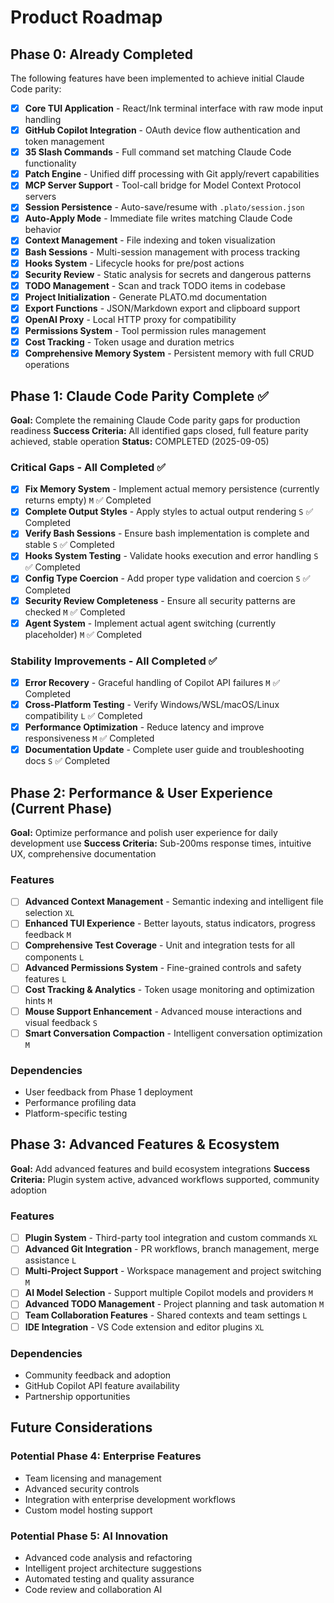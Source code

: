 # Product Roadmap

## Phase 0: Already Completed

The following features have been implemented to achieve initial Claude Code parity:

- [x] **Core TUI Application** - React/Ink terminal interface with raw mode input handling
- [x] **GitHub Copilot Integration** - OAuth device flow authentication and token management  
- [x] **35 Slash Commands** - Full command set matching Claude Code functionality
- [x] **Patch Engine** - Unified diff processing with Git apply/revert capabilities
- [x] **MCP Server Support** - Tool-call bridge for Model Context Protocol servers
- [x] **Session Persistence** - Auto-save/resume with `.plato/session.json`
- [x] **Auto-Apply Mode** - Immediate file writes matching Claude Code behavior
- [x] **Context Management** - File indexing and token visualization
- [x] **Bash Sessions** - Multi-session management with process tracking
- [x] **Hooks System** - Lifecycle hooks for pre/post actions
- [x] **Security Review** - Static analysis for secrets and dangerous patterns
- [x] **TODO Management** - Scan and track TODO items in codebase
- [x] **Project Initialization** - Generate PLATO.md documentation
- [x] **Export Functions** - JSON/Markdown export and clipboard support
- [x] **OpenAI Proxy** - Local HTTP proxy for compatibility
- [x] **Permissions System** - Tool permission rules management
- [x] **Cost Tracking** - Token usage and duration metrics
- [x] **Comprehensive Memory System** - Persistent memory with full CRUD operations

## Phase 1: Claude Code Parity Complete ✅

**Goal:** Complete the remaining Claude Code parity gaps for production readiness
**Success Criteria:** All identified gaps closed, full feature parity achieved, stable operation
**Status:** COMPLETED (2025-09-05)

### Critical Gaps - All Completed ✅

- [x] **Fix Memory System** - Implement actual memory persistence (currently returns empty) `M` ✅ Completed
- [x] **Complete Output Styles** - Apply styles to actual output rendering `S` ✅ Completed
- [x] **Verify Bash Sessions** - Ensure bash implementation is complete and stable `S` ✅ Completed
- [x] **Hooks System Testing** - Validate hooks execution and error handling `S` ✅ Completed
- [x] **Config Type Coercion** - Add proper type validation and coercion `S` ✅ Completed
- [x] **Security Review Completeness** - Ensure all security patterns are checked `M` ✅ Completed
- [x] **Agent System** - Implement actual agent switching (currently placeholder) `M` ✅ Completed

### Stability Improvements - All Completed ✅

- [x] **Error Recovery** - Graceful handling of Copilot API failures `M` ✅ Completed
- [x] **Cross-Platform Testing** - Verify Windows/WSL/macOS/Linux compatibility `L` ✅ Completed
- [x] **Performance Optimization** - Reduce latency and improve responsiveness `M` ✅ Completed
- [x] **Documentation Update** - Complete user guide and troubleshooting docs `S` ✅ Completed

## Phase 2: Performance & User Experience (Current Phase)

**Goal:** Optimize performance and polish user experience for daily development use
**Success Criteria:** Sub-200ms response times, intuitive UX, comprehensive documentation

### Features

- [ ] **Advanced Context Management** - Semantic indexing and intelligent file selection `XL`
- [ ] **Enhanced TUI Experience** - Better layouts, status indicators, progress feedback `M`
- [ ] **Comprehensive Test Coverage** - Unit and integration tests for all components `L`
- [ ] **Advanced Permissions System** - Fine-grained controls and safety features `L`
- [ ] **Cost Tracking & Analytics** - Token usage monitoring and optimization hints `M`
- [ ] **Mouse Support Enhancement** - Advanced mouse interactions and visual feedback `S`
- [ ] **Smart Conversation Compaction** - Intelligent conversation optimization `M`

### Dependencies

- User feedback from Phase 1 deployment
- Performance profiling data
- Platform-specific testing

## Phase 3: Advanced Features & Ecosystem

**Goal:** Add advanced features and build ecosystem integrations
**Success Criteria:** Plugin system active, advanced workflows supported, community adoption

### Features

- [ ] **Plugin System** - Third-party tool integration and custom commands `XL`
- [ ] **Advanced Git Integration** - PR workflows, branch management, merge assistance `L`
- [ ] **Multi-Project Support** - Workspace management and project switching `M`
- [ ] **AI Model Selection** - Support multiple Copilot models and providers `M`
- [ ] **Advanced TODO Management** - Project planning and task automation `M`
- [ ] **Team Collaboration Features** - Shared contexts and team settings `L`
- [ ] **IDE Integration** - VS Code extension and editor plugins `XL`

### Dependencies

- Community feedback and adoption
- GitHub Copilot API feature availability
- Partnership opportunities

## Future Considerations

### Potential Phase 4: Enterprise Features
- Team licensing and management
- Advanced security controls
- Integration with enterprise development workflows
- Custom model hosting support

### Potential Phase 5: AI Innovation
- Advanced code analysis and refactoring
- Intelligent project architecture suggestions  
- Automated testing and quality assurance
- Code review and collaboration AI